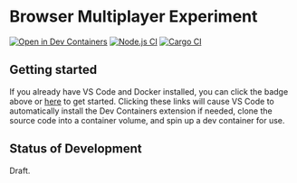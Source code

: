 # Browser Multiplayer Experiment

[![Open in Dev Containers](https://img.shields.io/static/v1?label=Dev%20Containers&message=Open&color=blue)](https://vscode.dev/redirect?url=vscode://ms-vscode-remote.remote-containers/cloneInVolume?url=https://github.com/arthurgubaidullin/browser-multiplayer-experiment) [![Node.js CI](https://github.com/arthurgubaidullin/browser-multiplayer-experiment/actions/workflows/node-ci.yml/badge.svg)](https://github.com/arthurgubaidullin/browser-multiplayer-experiment/actions/workflows/node-ci.yml) [![Cargo CI](https://github.com/arthurgubaidullin/browser-multiplayer-experiment/actions/workflows/cargo.ci.yml/badge.svg)](https://github.com/arthurgubaidullin/browser-multiplayer-experiment/actions/workflows/cargo.ci.yml)

## Getting started

If you already have VS Code and Docker installed, you can click the badge above or [here](https://vscode.dev/redirect?url=vscode://ms-vscode-remote.remote-containers/cloneInVolume?url=https://github.com/arthurgubaidullin/browser-multiplayer-experiment) to get started. Clicking these links will cause VS Code to automatically install the Dev Containers extension if needed, clone the source code into a container volume, and spin up a dev container for use.

## Status of Development

Draft.
